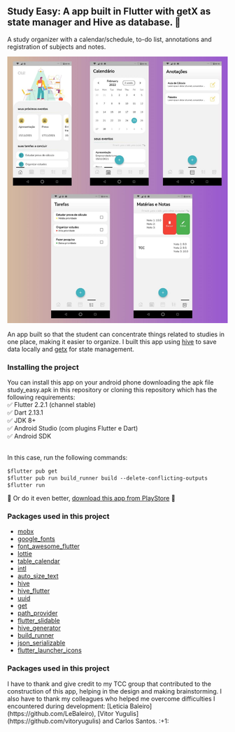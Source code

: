 ## Study Easy: A app built in Flutter with getX as state manager and Hive as database. :blue_heart:

A study organizer with a calendar/schedule, to-do list, annotations and registration of subjects and notes.

<img src="https://raw.githubusercontent.com/vivianeor/study_easy/master/assets/app_prints/1.jpeg">

An app built so that the student can concentrate things related to studies in one place, making it easier to organize.
I built this app using [hive](https://pub.dev/packages/hive) to save data locally and [getx](https://pub.dev/packages/get) for state management.

<h3>Installing the project</h3>
You can install this app on your android phone downloading the apk file study_easy.apk in this repository or cloning this repository which has the following requirements:<br/>
✅ Flutter 2.2.1 (channel stable) <br/> 
✅ Dart 2.13.1 <br/> 
✅ JDK 8+ <br/> 
✅ Android Studio (com plugins Flutter e Dart) <br/> 
✅ Android SDK <br/> <br/> 

In this case, run the following commands:
```
$flutter pub get
$flutter pub run build_runner build --delete-conflicting-outputs
$flutter run
```
:rotating_light: Or do it even better, [download this app from PlayStore](https://play.google.com/store/apps/details?id=tccstudyeasy.studyeasy.com.study_easy) :star_struck:

<h3>Packages used in this project</h3>

* [mobx](https://pub.dev/packages/mobx)
* [google_fonts](https://pub.dev/packages/google_fonts)
* [font_awesome_flutter](https://pub.dev/packages/font_awesome_flutter)
* [lottie](https://pub.dev/packages/lottie)
* [table_calendar](https://pub.dev/packages/table_calendar)
* [intl](https://pub.dev/packages/intl)
* [auto_size_text](https://pub.dev/packages/auto_size_text)
* [hive](https://pub.dev/packages/hive)
* [hive_flutter](https://pub.dev/packages/hive_flutter)
* [uuid](https://pub.dev/packages/uuid)
* [get](https://pub.dev/packages/get)
* [path_provider](https://pub.dev/packages/path_provider)
* [flutter_slidable](https://pub.dev/packages/flutter_slidable)
* [hive_generator](https://pub.dev/packages/hive_generator)
* [build_runner](https://pub.dev/packages/build_runner)
* [json_serializable](https://pub.dev/packages/json_serializable)
* [flutter_launcher_icons](https://pub.dev/packages/flutter_launcher_icons)

<h3>Packages used in this project</h3>
I have to thank and give credit to my TCC group that contributed to the construction of this app, helping in the design and making brainstorming. I also have to thank my colleagues who helped me overcome difficulties I encountered during development: [Leticia Baleiro](https://github.com/LeBaleiro), [Vitor Yugulis](https://github.com/vitoryugulis) and Carlos Santos. :+1:
